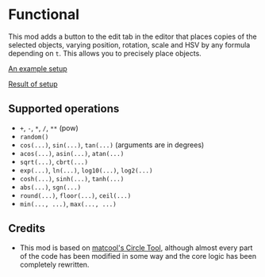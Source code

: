 # Functional

This mod adds a button to the edit tab in the editor that places copies of the selected objects, varying position, rotation, scale and HSV by any formula depending on `t`. This allows you to precisely place objects.

[An example setup](https://github.com/anatom3000/Functional/blob/dev/functool_popup.png?raw=true)

[Result of setup](https://github.com/anatom3000/Functional/blob/dev/functool_result.png?raw=true)

## Supported operations
- `+`, `-`, `*`, `/`, `**` (pow)
- `random()`
- `cos(...)`, `sin(...)`, `tan(...)` (arguments are in degrees)
- `acos(...)`, `asin(...)`, `atan(...)`
- `sqrt(...)`, `cbrt(...)`
- `exp(...)`, `ln(...)`, `log10(...)`, `log2(...)`
- `cosh(...)`, `sinh(...)`, `tanh(...)`
- `abs(...)`, `sgn(...)`
- `round(...)`, `floor(...)`, `ceil(...)`
- `min(..., ...)`, `max(..., ...)`

## Credits
- This mod is based on [matcool's Circle Tool](mod:mat.circle-tool), although almost every part of the code has been modified in some way and the core logic has been completely rewritten.
